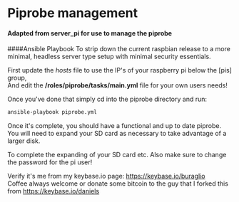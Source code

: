 # Piprobe management
#### Adapted from server_pi for use to manage the piprobe
####Ansible Playbook To strip down the current raspbian release to a more minimal, headless server type setup with minimal security essentials.

First update the *hosts* file to use the IP's of your raspberry pi below the [pis] group,<br />
And edit the **/roles/piprobe/tasks/main.yml** file for your own users needs!

Once you've done that simply cd into the piprobe directory and run:
```bash
ansible-playbook piprobe.yml
```

Once it's complete, you should have a functional and up to date piprobe. You will need to expand your SD card as necessary to take advantage of a larger disk.

To complete the expanding of your SD card etc. Also make sure to change the password for the pi user! 

Verify it's me from my keybase.io page: https://keybase.io/buraglio<br />
Coffee always welcome or donate some bitcoin to the guy that I forked this from https://keybase.io/daniels 
